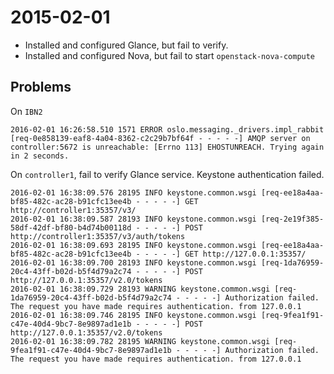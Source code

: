 # 2015-02-01
* Installed and configured Glance, but fail to verify.
* Installed and configured Nova, but fail to start `openstack-nova-compute`

## Problems


On `IBN2`
````
2016-02-01 16:26:58.510 1571 ERROR oslo.messaging._drivers.impl_rabbit [req-0e858139-eaf8-4a04-8362-c2c29b7bf64f - - - - -] AMQP server on controller:5672 is unreachable: [Errno 113] EHOSTUNREACH. Trying again in 2 seconds.
````

On `controller1`, fail to verify Glance service. Keystone authentication failed.
````
2016-02-01 16:38:09.576 28195 INFO keystone.common.wsgi [req-ee18a4aa-bf85-482c-ac28-b91cfc13ee4b - - - - -] GET http://controller1:35357/v3/
2016-02-01 16:38:09.587 28193 INFO keystone.common.wsgi [req-2e19f385-58df-42df-bf80-b4d74b00118d - - - - -] POST http://controller1:35357/v3/auth/tokens
2016-02-01 16:38:09.693 28195 INFO keystone.common.wsgi [req-ee18a4aa-bf85-482c-ac28-b91cfc13ee4b - - - - -] GET http://127.0.0.1:35357/
2016-02-01 16:38:09.700 28193 INFO keystone.common.wsgi [req-1da76959-20c4-43ff-b02d-b5f4d79a2c74 - - - - -] POST http://127.0.0.1:35357/v2.0/tokens
2016-02-01 16:38:09.729 28193 WARNING keystone.common.wsgi [req-1da76959-20c4-43ff-b02d-b5f4d79a2c74 - - - - -] Authorization failed. The request you have made requires authentication. from 127.0.0.1
2016-02-01 16:38:09.746 28195 INFO keystone.common.wsgi [req-9fea1f91-c47e-40d4-9bc7-8e9897ad1e1b - - - - -] POST http://127.0.0.1:35357/v2.0/tokens
2016-02-01 16:38:09.782 28195 WARNING keystone.common.wsgi [req-9fea1f91-c47e-40d4-9bc7-8e9897ad1e1b - - - - -] Authorization failed. The request you have made requires authentication. from 127.0.0.1
````
